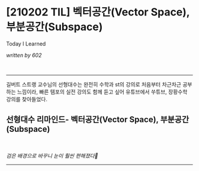# [210202 TIL] 벡터공간(Vector Space), 부분공간(Subspace)

Today I Learned

_written by 602_

<br/>



---

길버트 스트랭 교수님의 선형대수는 완전히 수학과 st의 강의로 처음부터 차근차근 공부하는 느낌이라, 빠른 템포의 실전 강의도 함께 듣고 싶어 유튜브에서 쑤튜브, 장황수학 강의를 찾아들었다.





## 선형대수 리마인드- 벡터공간(Vector Space), 부분공간(Subspace)

<br/>

_검은 배경으로 바꾸니 눈이 훨씬 편해졌다🤩_







---

